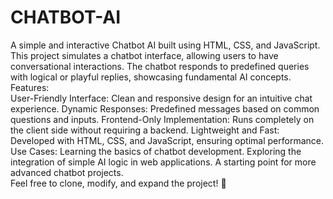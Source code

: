 # CHATBOT-AI
A simple and interactive Chatbot AI built using HTML, CSS, and JavaScript. This project simulates a chatbot interface, allowing users to have conversational interactions. The chatbot responds to predefined queries with logical or playful replies, showcasing fundamental AI concepts.
</br>
Features:
<br>
User-Friendly Interface: Clean and responsive design for an intuitive chat experience.
Dynamic Responses: Predefined messages based on common questions and inputs.
Frontend-Only Implementation: Runs completely on the client side without requiring a backend.
Lightweight and Fast: Developed with HTML, CSS, and JavaScript, ensuring optimal performance.
<br>
Use Cases:
Learning the basics of chatbot development.
Exploring the integration of simple AI logic in web applications.
A starting point for more advanced chatbot projects.
<br>
Feel free to clone, modify, and expand the project! 🎉

